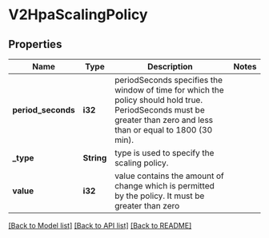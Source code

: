 # V2HpaScalingPolicy

## Properties

Name | Type | Description | Notes
------------ | ------------- | ------------- | -------------
**period_seconds** | **i32** | periodSeconds specifies the window of time for which the policy should hold true. PeriodSeconds must be greater than zero and less than or equal to 1800 (30 min). | 
**_type** | **String** | type is used to specify the scaling policy. | 
**value** | **i32** | value contains the amount of change which is permitted by the policy. It must be greater than zero | 

[[Back to Model list]](../README.md#documentation-for-models) [[Back to API list]](../README.md#documentation-for-api-endpoints) [[Back to README]](../README.md)


